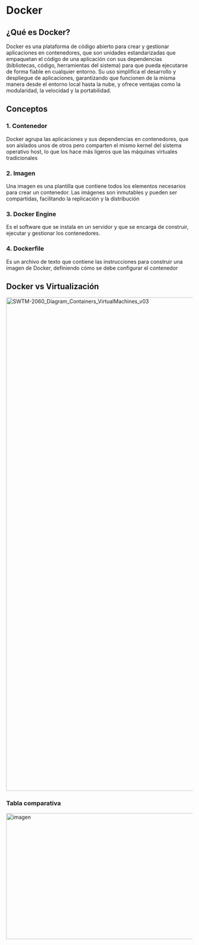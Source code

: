# Docker

## ¿Qué es Docker?
Docker es una plataforma de código abierto para crear y gestionar aplicaciones en contenedores, que son unidades estandarizadas que empaquetan el código de una aplicación con sus dependencias (bibliotecas, código, herramientas del sistema) para que pueda ejecutarse de forma fiable en cualquier entorno. Su uso simplifica el desarrollo y despliegue de aplicaciones, garantizando que funcionen de la misma manera desde el entorno local hasta la nube, y ofrece ventajas como la modularidad, la velocidad y la portabilidad.  

## Conceptos

### 1. Contenedor

Docker agrupa las aplicaciones y sus dependencias en contenedores, que son aislados unos de otros pero comparten el mismo kernel del sistema operativo host, lo que los hace más ligeros que las máquinas virtuales tradicionales

### 2. Imagen
Una imagen es una plantilla que contiene todos los elementos necesarios para crear un contenedor. Las imágenes son inmutables y pueden ser compartidas, facilitando la replicación y la distribución  

### 3. Docker Engine
Es el software que se instala en un servidor y que se encarga de construir, ejecutar y gestionar los contenedores.  

### 4. Dockerfile
Es un archivo de texto que contiene las instrucciones para construir una imagen de Docker, definiendo cómo se debe configurar el contenedor

## Docker vs Virtualización

<img width="3840" height="1332" alt="SWTM-2060_Diagram_Containers_VirtualMachines_v03" src="https://github.com/user-attachments/assets/b852ec12-dc2e-4b32-aed7-5cff9fa97338" />

### Tabla comparativa 

<img width="804" height="340" alt="imagen" src="https://github.com/user-attachments/assets/fa5b2f34-bdf5-4815-9451-f19aab81c312" />
